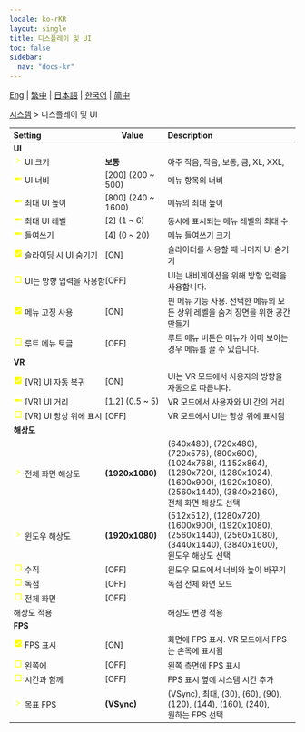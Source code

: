 ```yaml
---
locale: ko-rKR
layout: single
title: 디스플레이 및 UI
toc: false
sidebar:
  nav: "docs-kr"
---
```

[Eng](/dancexr/menu/2025.4/system/screen) | [繁中](/tw/dancexr/menu/2025.4/system/screen) | [日本語](/jp/dancexr/menu/2025.4/system/screen) | [한국어](/kr/dancexr/menu/2025.4/system/screen) | [简中](/zh/dancexr/menu/2025.4/system/screen)

[시스템](../menu#시스템) > 디스플레이 및 UI



| Setting | Value | Description |
| :--- | --- | :--- |
|<nobr> <b>UI</b></nobr>|| 
|<nobr>![chevron icon](/images/icon/ic_chevron.png) UI 크기</nobr>| **보통** | 아주 작음, 작음, 보통, 큼, XL, XXL,  |
|<nobr>![slider icon](/images/icon/ic_slider.png) UI 너비</nobr>| [200] (200 ~ 500) | 메뉴 항목의 너비
|<nobr>![slider icon](/images/icon/ic_slider.png) 최대 UI 높이</nobr>| [800] (240 ~ 1600) | 메뉴의 최대 높이
|<nobr>![slider icon](/images/icon/ic_slider.png) 최대 UI 레벨</nobr>| [2] (1 ~ 6) | 동시에 표시되는 메뉴 레벨의 최대 수
|<nobr>![slider icon](/images/icon/ic_slider.png) 들여쓰기</nobr>| [4] (0 ~ 20) | 메뉴 들여쓰기 크기
|<nobr>![check_on icon](/images/icon/ic_check_on.png) 슬라이딩 시 UI 숨기기</nobr>| [ON] | 슬라이더를 사용할 때 나머지 UI 숨기기
|<nobr>![check_off icon](/images/icon/ic_check_off.png) UI는 방향 입력을 사용함</nobr>| [OFF] | UI는 내비게이션을 위해 방향 입력을 사용합니다.
|<nobr>![check_on icon](/images/icon/ic_check_on.png) 메뉴 고정 사용</nobr>| [ON] | 핀 메뉴 기능 사용. 선택한 메뉴의 모든 상위 레벨을 숨겨 장면을 위한 공간 만들기
|<nobr>![check_off icon](/images/icon/ic_check_off.png) 루트 메뉴 토글</nobr>| [OFF] | 루트 메뉴 버튼은 메뉴가 이미 보이는 경우 메뉴를 끌 수 있습니다.
|<nobr> <b>VR</b></nobr>|| 
|<nobr>![check_on icon](/images/icon/ic_check_on.png) [VR] UI 자동 복귀</nobr>| [ON] | UI는 VR 모드에서 사용자의 방향을 자동으로 따릅니다.
|<nobr>![slider icon](/images/icon/ic_slider.png) [VR] UI 거리</nobr>| [1.2] (0.5 ~ 5) | VR 모드에서 사용자와 UI 간의 거리
|<nobr>![check_off icon](/images/icon/ic_check_off.png) [VR] UI 항상 위에 표시</nobr>| [OFF] | VR 모드에서 UI는 항상 위에 표시됨
|<nobr> <b>해상도</b></nobr>|| 
|<nobr>![chevron icon](/images/icon/ic_chevron.png) 전체 화면 해상도</nobr>| **(1920x1080)** | (640x480), (720x480), (720x576), (800x600), (1024x768), (1152x864), (1280x720), (1280x1024), (1600x900), (1920x1080), (2560x1440), (3840x2160), <br/>전체 화면 해상도 선택 |
|<nobr>![chevron icon](/images/icon/ic_chevron.png) 윈도우 해상도</nobr>| **(1920x1080)** | (512x512), (1280x720), (1600x900), (1920x1080), (2560x1440), (2560x1080), (3440x1440), (3840x1600), <br/>윈도우 해상도 선택 |
|<nobr>![check_off icon](/images/icon/ic_check_off.png) 수직</nobr>| [OFF] | 윈도우 모드에서 너비와 높이 바꾸기
|<nobr>![check_off icon](/images/icon/ic_check_off.png) 독점</nobr>| [OFF] | 독점 전체 화면 모드
|<nobr>![check_off icon](/images/icon/ic_check_off.png) 전체 화면</nobr>| [OFF] | 
|<nobr> 해상도 적용</nobr>|| 해상도 변경 적용
|<nobr> <b>FPS</b></nobr>|| 
|<nobr>![check_on icon](/images/icon/ic_check_on.png) FPS 표시</nobr>| [ON] | 화면에 FPS 표시. VR 모드에서 FPS는 손목에 표시됨
|<nobr>![check_off icon](/images/icon/ic_check_off.png) 왼쪽에</nobr>| [OFF] | 왼쪽 측면에 FPS 표시
|<nobr>![check_off icon](/images/icon/ic_check_off.png) 시간과 함께</nobr>| [OFF] | FPS 표시 옆에 시스템 시간 추가
|<nobr>![chevron icon](/images/icon/ic_chevron.png) 목표 FPS</nobr>| **(VSync)** | (VSync), 최대, (30), (60), (90), (120), (144), (160), (240), <br/>원하는 FPS 선택 |
